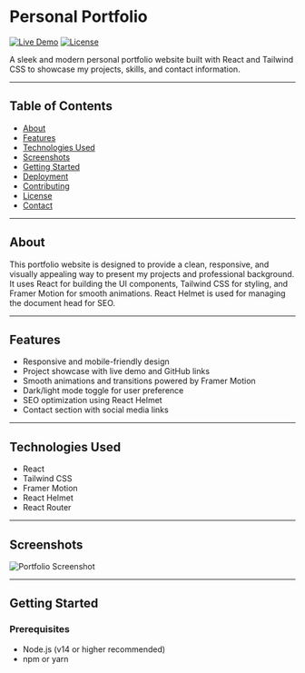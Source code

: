 # Personal Portfolio

[![Live Demo](https://img.shields.io/badge/Live-Demo-blue?style=flat-square&logo=surge)](https://tahreem17.surge.sh/)
[![License](https://img.shields.io/badge/license-MIT-green?style=flat-square)](LICENSE)

A sleek and modern personal portfolio website built with React and Tailwind CSS to showcase my projects, skills, and contact information.

---

## Table of Contents

- [About](#about)
- [Features](#features)
- [Technologies Used](#technologies-used)
- [Screenshots](#screenshots)
- [Getting Started](#getting-started)
- [Deployment](#deployment)
- [Contributing](#contributing)
- [License](#license)
- [Contact](#contact)

---

## About

This portfolio website is designed to provide a clean, responsive, and visually appealing way to present my projects and professional background. It uses React for building the UI components, Tailwind CSS for styling, and Framer Motion for smooth animations. React Helmet is used for managing the document head for SEO.

---

## Features

- Responsive and mobile-friendly design
- Project showcase with live demo and GitHub links
- Smooth animations and transitions powered by Framer Motion
- Dark/light mode toggle for user preference
- SEO optimization using React Helmet
- Contact section with social media links

---

## Technologies Used

- React
- Tailwind CSS
- Framer Motion
- React Helmet
- React Router

---

## Screenshots

![Portfolio Screenshot](https://i.ibb.co/nMXDpKBK/Screenshot-2025-06-28-030116.png)

---

## Getting Started

### Prerequisites

- Node.js (v14 or higher recommended)
- npm or yarn
